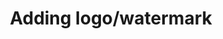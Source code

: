 ---
title: Adding logo/watermark
position: 13
request: /v1/create_token
main_message: This route is used for adding logo or watermark to an output video. An object that describes logo/watermark should be inserted into the <span class="q6-blue-text">“format”</span> element.
attributes:
  - attribute: token
    required: required
    message: b49e034d198262f1d5d15ed9f3cb8ee1

request_examples:
  - code_block: |2-
      "format": [
       {
        "output": "mp4",
         ...
          "logo": {
            "source": "https://yourserver.com/watermark.png",
            "x": 10,
            "y": 10
          }
        }
      ]
    language: curl

response_examples:
  - code_block: |2-
      {"error":0,"upload_url":"https:\/\/storage.qencode.com\/v1\/upload_file","task_token":"471272a512d76c22665db9dcee893409"}

    language: json
---